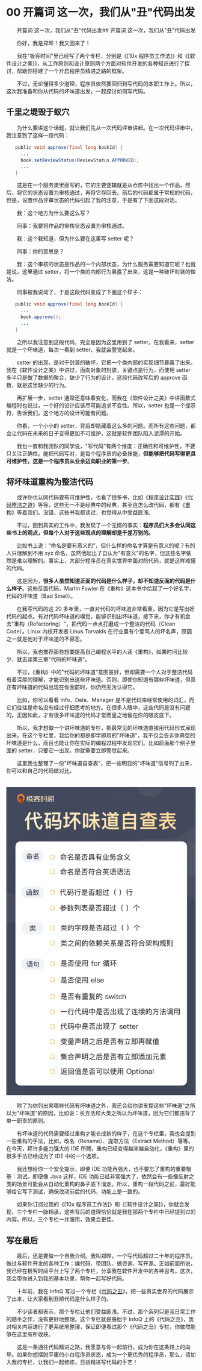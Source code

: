 # 00 开篇词 这一次，我们从"丑"代码出发

　　开篇词 这一次，我们从"丑"代码出发## 开篇词
这一次，我们从"丑"代码出发

　　你好，我是郑晔！我又回来了！

　　我在"极客时间"里已经写了两个专栏，分别是《\[10x
程序员工作法\]》和《\[软件设计之美\]》，从工作原则和设计原则两个方面对软件开发的各种知识进行了探讨，帮助你搭建了一个开启程序员精进之路的框架。

　　不过，无论懂得多少道理，程序员依然要回归到写代码的本职工作上。所以，这次我准备和你从代码的坏味道出发，一起探讨如何写代码。

## 千里之堤毁于蚁穴

　　为什么要讲这个话题，就让我们先从一次代码评审讲起。在一次代码评审中，我注意到了这样一段代码：

``` java
　　public void approve(final long bookId) {
　　  ...
　　  book.setReviewStatus(ReviewStatus.APPROVED);
　　  ...
　　}
```

　　这是在一个服务类里面写的，它的主要逻辑就是从仓库中找出一个作品，然后，将它的状态设置为审核通过，再将它存回去。前后的代码都属于常规的代码，但是，设置作品评审状态的代码引起了我的注意，于是有了下面这段对话。

　　我：这个地方为什么要这么写？

　　同事：我要将作品的审核状态设置为审核通过。

　　我：这个我知道，但为什么要在这里写 setter 呢？

　　同事：你的意思是？

　　我：这个审核的状态是作品的一个内部状态，为什么服务需要知道它呢？也就是说，这里通过
setter，将一个类的内部行为暴露了出来，这是一种破坏封装的做法。

　　同事被我说动了，于是这段代码变成了下面这个样子：

``` java
　　public void approve(final long bookId) {
　　  ...
　　  book.approve();
　　  ...
　　}
```

　　之所以我注意到这段代码，完全是因为这里用到了
setter。在我看来，setter 就是一个坏味道，每次一看到
setter，我就会警觉起来。

　　setter
的出现，是对于封装的破坏，它把一个类内部的实现细节暴露了出来。我在《软件设计之美》中讲过，面向对象的封装，关键点是行为，而使用
setter 多半只是做了数据的聚合，缺少了行为的设计，这段代码改写后的
approve 函数，就是这里缺少的行为。

　　再扩展一步，setter
通常还意味着变化，而我在《软件设计之美》中讲函数式编程时也说过，一个好的设计应该尽可能追求不变性。所以，setter
也是一个提示符，告诉我们，这个地方的设计可能有问题。

　　你看，一个小小的
setter，背后却隐藏着这么多的问题。而所有这些问题，都会让代码在未来的日子变得更加不可维护，这就是软件团队陷入泥潭的开始。

　　我也一直和我团队的同学说，"写代码"有两个维度：正确性和可维护性，不要只关注正确性。能把代码写对，是每个程序员的必备技能，**但能够把代码写得更具可维护性，这是一个程序员从业余迈向职业的第一步**。

## 将坏味道重构为整洁代码

　　或许你也认同代码要有可维护性，也看了很多书，比如《[程序设计实践](https://book.douban.com/subject/1173548/)》《[代码整洁之道](https://book.douban.com/subject/4199741/)》等等，这些无一不是经典中的经典，甚至连怎么改代码，都有《[重构](https://book.douban.com/subject/30468597/)》等着我们。没错，这些书我都读过，也觉得从中受益匪浅。

　　不过，回到真实的工作中，我发现了一个无情的事实：**程序员们大多会认同这些书上的观点，但每个人对于这些观点的理解却是千差万别的。**

　　比如书上说："命名是要有意义的"，但什么样的命名才算是有意义的呢？有的人只理解到不用
xyz
命名，虽然他起出了自认为"有意义"的名字，但这些名字依然是难以理解的。事实上，大部分程序员在真实世界中面对的代码，就是这样难懂的代码。

　　这是因为，**很多人虽然知道正面的代码是什么样子，却不知道反面的代码是什么样子**。这些反面代码，Martin
Fowler 在《重构》这本书中给起了一个好名字，代码的坏味道（Bad Smell）。

　　在我写代码的这 20
多年里，一直对代码的坏味道非常看重，因为它是写出好代码的起点。有对代码坏味道的嗅觉，能够识别出坏味道，接下来，你才有机会去"重构（Refactoring）"，把代码一点点打磨成一个整洁的代码（Clean
Code）。Linux 内核开发者 Linus Torvalds
在行业里有个爱骂人的坏名声，原因之一就是他对于坏味道的不容忍。

　　所以，我也推荐那些想要提高自己编程水平的人读《重构》，如果时间比较少，就去读第三章"代码的坏味道"。

　　不过，《重构》中的"代码的坏味道"意图虽好，但却需要一个人对于整洁代码有着深厚的理解，才能识别出这些坏味道。否则，即使你知道有哪些坏味道，但真正有坏味道的代码出现在你面前时，你仍然无法认得它。

　　比如，你可以看看 Info、Data、Manager
是不是代码库经常使用的词汇，而它们往往是命名没有经过仔细思考的地方。在很多人眼中，这些代码是没有问题的。正因如此，才有很多坏味道的代码才堂而皇之地留在你的眼皮底下。

　　所以，我才想做一个讲坏味道的专栏，把最常见的坏味道直接用代码形式展现出来。在这个专栏里，我给你的都是即学即用的"坏味道"，我不仅会告诉你典型的坏味道是什么，而且也能让你在实际的编程过程中发现它们。比如前面那个例子里面的
setter，只要它一出现，你就需要立即警觉起来。

　　这里我也整理了一份"坏味道自查表"，把一些明显的"坏味道"信号列了出来，你可以和自己的代码做对比。

　　![](assets/2e543283f04aa3706d60a7b1e0f257f1-20220725221739-51p02oh.jpg)

　　除了为你列出来哪些代码有坏味道之外，我还会给你讲支撑这些"坏味道"之所以为"坏味道"的原因，比如说：长方法和大类之所以为坏味道，因为它们都违背了单一职责的原则。

　　有坏味道的代码需要经过重构才能长成新的样子，在这个专栏里，我也会提到一些重构的手法，比如，改名（Rename）、提取方法（Extract
Method）等等。在今天，拜许多能力强大的 IDE
所赐，重构已经变得越来越自动化，《重构》里的很多手法已经成为了 IDE
中的一个选项。

　　我还想给你一个安全提示，即便 IDE
功能再强大，也不要忘了重构的重要根基：测试。即便像 Java 这样，IDE
功能已经非常强大了，依然会有一些像反射之类的场景可能会从自动化重构的鼻子底下溜走。所以，重构一段代码之前，最好能够给它写下测试，确保改动前后的代码，功能上是一致的。

　　如果你订阅过我的《\[10x
程序员工作法\]》和《\[软件设计之美\]》，你就会发现，三个专栏一脉相承，这些背后的道理恰恰就是我在那两个专栏中已经提到过的内容。所以，三个专栏一并服用，效果会更佳。

## 写在最后

　　最后，还是要做一个自我介绍。我叫郑晔，一个写代码超过二十年的程序员，做过与软件开发的各种工作：编代码、带团队、做咨询、写开源。正如前面所说，我已经在极客时间平台上写了两个专栏，分享我在软件开发中的各种思考。这次，我会带你进入到我的基本功里，帮你一起写好代码。

　　十年前，我在 InfoQ
写过一个专栏《[代码之丑](https://www.infoq.cn/article/2010/11/ugly-code-0)》，把一些真实世界的代码展示了出来，让大家看到丑陋代码是什么样子的。

　　不少读者都表示，那个专栏让他们受益匪浅。不过，那个系列只是我日常工作的随手之作，没有更好地整理。这个专栏就是脱胎于
InfoQ
上的《代码之丑》，我对相关内容进行了更系统地整理，保证即便看过那个《代码之丑》专栏，你依然能够在这里有所收获。

　　这是一条通往代码精进之路，我愿意与你一起前行，成为你在这条路上的向导。如果你想摆脱平庸的小白程序员状态，成为一个更优秀的程序员，那么，请加入我的专栏，让我们一起修炼，日益精进写代码的手艺！
